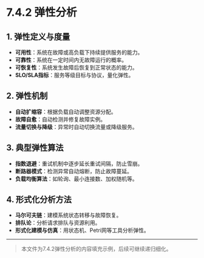 # 7.4.2 弹性分析

## 1. 弹性定义与度量

- **可用性**：系统在故障或高负载下持续提供服务的能力。
- **可靠性**：系统在一定时间内无故障运行的概率。
- **可恢复性**：系统发生故障后恢复到正常状态的能力。
- **SLO/SLA指标**：服务等级目标与协议，量化弹性。

## 2. 弹性机制

- **自动扩缩容**：根据负载自动调整资源分配。
- **故障自愈**：自动检测并修复故障实例。
- **流量切换与降级**：异常时自动切换流量或降级服务。

## 3. 典型弹性算法

- **指数退避**：重试机制中逐步延长重试间隔，防止雪崩。
- **断路器模式**：检测异常自动熔断，防止故障蔓延。
- **负载均衡算法**：如轮询、最小连接数、加权随机等。

## 4. 形式化分析方法

- **马尔可夫链**：建模系统状态转移与故障恢复。
- **排队论**：分析请求排队与资源利用。
- **形式化建模与仿真**：用状态机、Petri网等工具分析弹性。

---
> 本文件为7.4.2弹性分析的内容填充示例，后续可继续递归细化。
